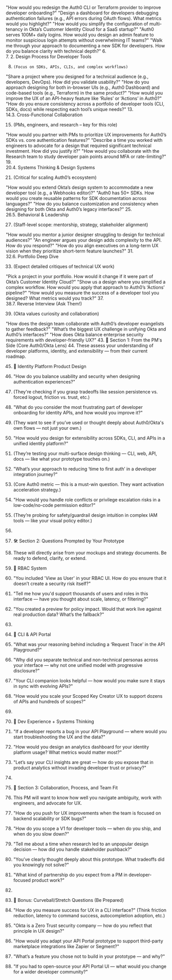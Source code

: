 "How would you redesign the Auth0 CLI or Terraform provider to improve developer onboarding?"
"Design a dashboard for developers debugging authentication failures (e.g., API errors during OAuth flows). What metrics would you highlight?"
"How would you simplify the configuration of multi-tenancy in Okta’s Customer Identity Cloud for a SaaS startup?"
"Auth0 serves 100M+ daily logins. How would you design an admin feature to monitor suspicious login attempts without overwhelming IT teams?"
"Walk me through your approach to documenting a new SDK for developers. How do you balance clarity with technical depth?"
6.    
7.    2. Design Process for Developer Tools

8.     (Focus on SDKs, APIs, CLIs, and complex workflows)

"Share a project where you designed for a technical audience (e.g., developers, DevOps). How did you validate usability?"
"How do you approach designing for both in-browser UIs (e.g., Auth0 Dashboard) and code-based tools (e.g., Terraform) in the same product?"
"How would you improve the UX of an API-heavy feature like ‘Rules’ or ‘Actions’ in Auth0?"
"How do you ensure consistency across a portfolio of developer tools (CLI, SDKs, docs) while respecting each tool’s unique needs?"
13.  
14.3. Cross-Functional Collaboration

15.  (PMs, engineers, and research – key for this role)

"How would you partner with PMs to prioritize UX improvements for Auth0’s SDKs vs. core authentication features?"
"Describe a time you worked with engineers to advocate for a design that required significant technical investment. How did you justify it?"
"How would you collaborate with the Research team to study developer pain points around MFA or rate-limiting?"
19.  
20.4. Systems Thinking & Design Systems

21.  (Critical for scaling Auth0’s ecosystem)

"How would you extend Okta’s design system to accommodate a new developer tool (e.g., a Webhooks editor)?"
"Auth0 has 50+ SDKs. How would you create reusable patterns for SDK documentation across languages?"
"How do you balance customization and consistency when designing for both Okta and Auth0’s legacy interfaces?"
25.  
26.5. Behavioral & Leadership

27.  (Staff-level scope: mentorship, strategy, stakeholder alignment)

"How would you mentor a junior designer struggling to design for technical audiences?"
"An engineer argues your design adds complexity to the API. How do you respond?"
"How do you align executives on a long-term UX vision when they prioritize short-term feature launches?"
31.  
32.6. Portfolio Deep Dive

33.  (Expect detailed critiques of technical UX work)

"Pick a project in your portfolio. How would it change if it were part of Okta’s Customer Identity Cloud?"
"Show us a design where you simplified a complex workflow. How would you apply that approach to Auth0’s ‘Actions’ pipeline?"
"How would you measure the success of a developer tool you designed? What metrics would you track?"
37.  
38.7. Reverse Interview (Ask Them!)

39.  (Okta values curiosity and collaboration)

"How does the design team collaborate with Auth0’s developer evangelists to gather feedback?"
"What’s the biggest UX challenge in unifying Okta and Auth0’s interfaces?"
"How does Okta balance enterprise security requirements with developer-friendly UX?"
43.                🧠 Section 1: From the PM's Side (Core Auth0/Okta Lens)
44.  These assess your understanding of developer platforms, identity, and extensibility — from their current roadmap.

45. 📌 Identity Platform Product Design
46.  "How do you balance usability and security when designing authentication experiences?"

47.  (They're checking if you grasp tradeoffs like session persistence vs. forced logout, friction vs. trust, etc.)

48.  "What do you consider the most frustrating part of developer onboarding for identity APIs, and how would you improve it?"

49.  (They want to see if you’ve used or thought deeply about Auth0/Okta's own flows — not just your own.)

50.  "How would you design for extensibility across SDKs, CLI, and APIs in a unified identity platform?"

51.  (They’re testing your multi-surface design thinking — CLI, web, API, docs — like what your prototype touches on.)

52.  "What’s your approach to reducing ‘time to first auth’ in a developer integration journey?"

53.  (Core Auth0 metric — this is a must-win question. They want activation acceleration strategy.)

54.  "How would you handle role conflicts or privilege escalation risks in a low-code/no-code permission editor?"

55.  (They’re probing for safety/guardrail design intuition in complex IAM tools — like your visual policy editor.)

56.  
57. 🛠 Section 2: Questions Prompted by Your Prototype
58.  These will directly arise from your mockups and strategy documents. Be ready to defend, clarify, or extend.

59. 📌 RBAC System
60.  "You included 'View as User' in your RBAC UI. How do you ensure that it doesn’t create a security risk itself?"

61.  "Tell me how you'd support thousands of users and roles in this interface — have you thought about scale, latency, or filtering?"

62.  "You created a preview for policy impact. Would that work live against real production data? What’s the fallback?"

63.  
64. 📌 CLI & API Portal
65.  "What was your reasoning behind including a ‘Request Trace’ in the API Playground?"

66.  "Why did you separate technical and non-technical personas across your interface — why not one unified model with progressive disclosure?"

67.  "Your CLI companion looks helpful — how would you make sure it stays in sync with evolving APIs?"

68.  "How would you scale your Scoped Key Creator UX to support dozens of APIs and hundreds of scopes?"

69.  
70. 📌 Dev Experience + Systems Thinking
71.  "If a developer reports a bug in your API Playground — where would you start troubleshooting the UX and the data?"

72.  "How would you design an analytics dashboard for your identity platform usage? What metrics would matter most?"

73.  "Let’s say your CLI insights are great — how do you expose that in product analytics without invading developer trust or privacy?"

74.  
75. 👥 Section 3: Collaboration, Process, and Team Fit
76.  This PM will want to know how well you navigate ambiguity, work with engineers, and advocate for UX.

77.  "How do you push for UX improvements when the team is focused on backend scalability or SDK bugs?"

78.  "How do you scope a V1 for developer tools — when do you ship, and when do you slow down?"

79.  "Tell me about a time when research led to an unpopular design decision — how did you handle stakeholder pushback?"

80.  "You’ve clearly thought deeply about this prototype. What tradeoffs did you knowingly not solve?"

81.  "What kind of partnership do you expect from a PM in developer-focused product work?"

82.  
83. 🚨 Bonus: Curveball/Stretch Questions (Be Prepared)
84.  "How do you measure success for UX in a CLI interface?"
(Think friction reduction, latency to command success, autocompletion adoption, etc.)

85.  "Okta is a Zero Trust security company — how do you reflect that principle in UX design?"

86.  "How would you adapt your API Portal prototype to support third-party marketplace integrations like Zapier or Segment?"

87.  "What’s a feature you chose not to build in your prototype — and why?"

88.  "If you had to open-source your API Portal UI — what would you change for a wider developer community?"